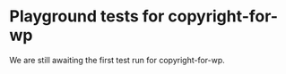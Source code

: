 # Playground tests for copyright-for-wp
We are still awaiting the first test run for copyright-for-wp.
